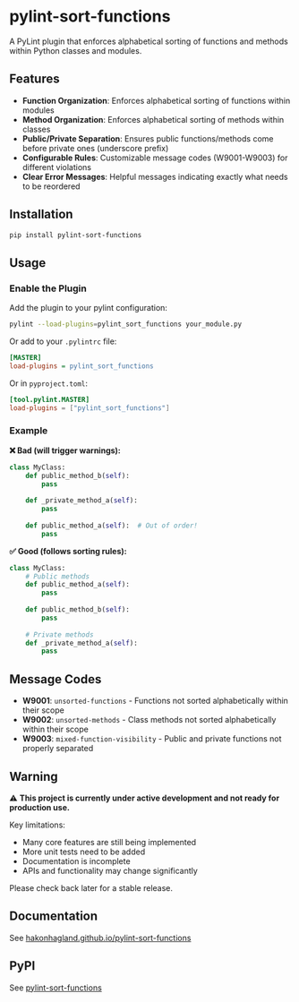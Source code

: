 # pylint-sort-functions

A PyLint plugin that enforces alphabetical sorting of functions and methods within Python classes and modules.

## Features

- **Function Organization**: Enforces alphabetical sorting of functions within modules
- **Method Organization**: Enforces alphabetical sorting of methods within classes  
- **Public/Private Separation**: Ensures public functions/methods come before private ones (underscore prefix)
- **Configurable Rules**: Customizable message codes (W9001-W9003) for different violations
- **Clear Error Messages**: Helpful messages indicating exactly what needs to be reordered

## Installation

```bash
pip install pylint-sort-functions
```

## Usage

### Enable the Plugin

Add the plugin to your pylint configuration:

```bash
pylint --load-plugins=pylint_sort_functions your_module.py
```

Or add to your `.pylintrc` file:

```ini
[MASTER]
load-plugins = pylint_sort_functions
```

Or in `pyproject.toml`:

```toml
[tool.pylint.MASTER]
load-plugins = ["pylint_sort_functions"]
```

### Example

**❌ Bad (will trigger warnings):**
```python
class MyClass:
    def public_method_b(self):
        pass
    
    def _private_method_a(self):
        pass
        
    def public_method_a(self):  # Out of order!
        pass
```

**✅ Good (follows sorting rules):**
```python
class MyClass:
    # Public methods
    def public_method_a(self):
        pass
    
    def public_method_b(self):
        pass
    
    # Private methods  
    def _private_method_a(self):
        pass
```

## Message Codes

- **W9001**: `unsorted-functions` - Functions not sorted alphabetically within their scope
- **W9002**: `unsorted-methods` - Class methods not sorted alphabetically within their scope  
- **W9003**: `mixed-function-visibility` - Public and private functions not properly separated

## Warning

⚠️ **This project is currently under active development and not ready for production use.**

Key limitations:
- Many core features are still being implemented
- More unit tests need to be added
- Documentation is incomplete
- APIs and functionality may change significantly

Please check back later for a stable release.

## Documentation

See [hakonhagland.github.io/pylint-sort-functions](https://hakonhagland.github.io/pylint-sort-functions)

## PyPI

See [pylint-sort-functions](https://pypi.org/project/pylint-sort-functions/)
